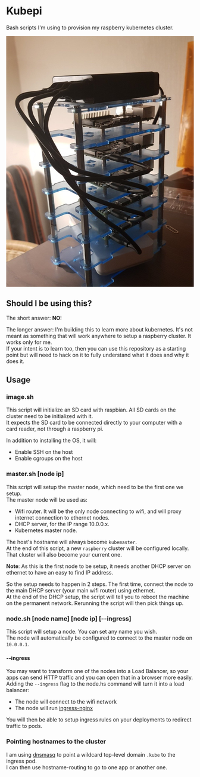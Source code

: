 # Kubepi

Bash scripts I'm using to provision my raspberry kubernetes cluster.

![cluster](cluster.jpg)

## Should I be using this?

The short answer: **NO**!

The longer answer: I'm building this to learn more about kubernetes. It's not meant as something that will work anywhere to setup a raspberry cluster. It works only for me.  
If your intent is to learn too, then you can use this repository as a starting point but will need to hack on it to fully understand what it does and why it does it.

## Usage

### image.sh

This script will initialize an SD card with raspbian. All SD cards on the cluster need to be initialized with it.  
It expects the SD card to be connected directly to your computer with a card reader, not through a raspberry pi.

In addition to installing the OS, it will:

* Enable SSH on the host
* Enable cgroups on the host

### master.sh [node ip]

This script will setup the master node, which need to be the first one we setup.  
The master node will be used as:

* Wifi router. It will be the only node connecting to wifi, and will proxy internet connection to ethernet nodes.
* DHCP server, for the IP range 10.0.0.x.
* Kubernetes master node.

The host's hostname will always become `kubemaster`.  
At the end of this script, a new `raspberry` cluster will be configured locally. That cluster will also become your current one.

**Note**: As this is the first node to be setup, it needs another DHCP server on ethernet to have an easy to find IP address.

So the setup needs to happen in 2 steps. The first time, connect the node to the main DHCP server (your main wifi router) using ethernet.  
At the end of the DHCP setup, the script will tell you to reboot the machine on the permanent network. Rerunning the script will then pick things up.

### node.sh [node name] [node ip] [--ingress]

This script will setup a node. You can set any name you wish.  
The node will automatically be configured to connect to the master node on `10.0.0.1`.

#### --ingress

You may want to transform one of the nodes into a Load Balancer, so your apps can send HTTP traffic and you can open that in a browser more easily.  
Adding the `--ingress` flag to the node.hs command will turn it into a load balancer:

* The node will connect to the wifi network
* The node will run [ingress-nginx](https://github.com/kubernetes/ingress-nginx)

You will then be able to setup ingress rules on your deployments to redirect traffic to pods.

### Pointing hostnames to the cluster

I am using [dnsmasq](http://www.thekelleys.org.uk/dnsmasq/doc.html) to point a wildcard top-level domain `.kube` to the ingress pod.  
I can then use hostname-routing to go to one app or another one.
